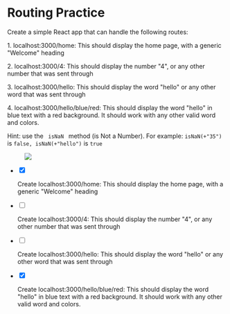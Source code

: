 <div class="module_description active_lesson_with_video ">
									<h1 class="text-center">Routing Practice</h1>
<p>Create a simple React app that can handle the following routes:</p>
<p>1. localhost:3000/home: This should display the home page, with a generic "Welcome" heading</p>
<p>2. localhost:3000/4: This should display the number "4", or any other number that was sent through</p>
<p>3. localhost:3000/hello: This should display the word "hello" or any other word that was sent through</p>
<p>4. localhost:3000/hello/blue/red: This should display the word "hello" in blue text with a red background. It should work with any other valid word and colors.</p>
<p> Hint: use the <code> isNaN </code> method (is Not a Number). For example: <code>isNaN(+"35")</code> is <code>false, isNaN(+"hello")</code> is <code>true</code></p>
<figure><img src="https://s3.amazonaws.com/General_V88/boomyeah2015/codingdojo/curriculum/content/chapter/Untitled_Diagram_%283%29.png"></figure>
								</div>
                <div class="todo_content">
										<ul class="todo_item_parent">
											<form action="/tracks/submit_todo" method="post" id="form_to_do_items">		
													<li>
														<input type="hidden" name="module_to_do_item_id[]" value="0">	
														<input type="hidden" name="is_completed[]" value="0" class="todo_status">	
														<input type="checkbox" id="todo_item_0" checked="checked" class="todo_check">														
														<label for="todo_item_0" class="todo_list_item">
															<div class="item_checkbox checked"></div>
															<p>Create localhost:3000/home: This should display the home page, with a generic "Welcome" heading</p>	
														</label>	
													</li>
													<li>
														<input type="hidden" name="module_to_do_item_id[]" value="1">	
														<input type="hidden" name="is_completed[]" value="0" class="todo_status">	
														<input type="checkbox" id="todo_item_1" class="todo_check">														
														<label for="todo_item_1" class="todo_list_item">
															<div class="item_checkbox checked"></div>
															<p>Create localhost:3000/4: This should display the number "4", or any other number that was sent through</p>	
														</label>	
													</li>
													<li>
														<input type="hidden" name="module_to_do_item_id[]" value="2">	
														<input type="hidden" name="is_completed[]" value="0" class="todo_status">	
														<input type="checkbox" id="todo_item_2" class="todo_check">														
														<label for="todo_item_2" class="todo_list_item">
															<div class="item_checkbox checked"></div>
															<p>Create localhost:3000/hello: This should display the word "hello" or any other word that was sent through</p>	
														</label>	
													</li>
													<li>
														<input type="hidden" name="module_to_do_item_id[]" value="3">	
														<input type="hidden" name="is_completed[]" value="0" class="todo_status">	
														<input type="checkbox" id="todo_item_3" checked="checked" class="todo_check">														
														<label for="todo_item_3" class="todo_list_item">
															<div class="item_checkbox checked"></div>
															<p>Create localhost:3000/hello/blue/red: This should display the word "hello" in blue text with a red background. It should work with any other valid word and colors.</p>	
														</label>	
													</li>									
												<input type="hidden" name="id" id="task_todo_id" value="5329173">
												<input type="hidden" name="chapter_module_id" value="44713">
												<input type="hidden" name="track_id" value="130">
												<input type="hidden" name="authenticity_token" value="sLO65z81Un8ogC/FYv7u6xcsFvuzeOSgTThZDbHAsxY=">
											</form>
										</ul>
									</div>
